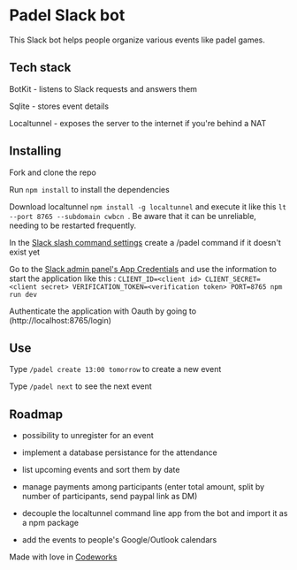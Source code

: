 # Padel Slack bot

This Slack bot helps people organize various events like padel games.

## Tech stack

BotKit - listens to Slack requests and answers them

Sqlite - stores event details

Localtunnel - exposes the server to the internet if you're behind a NAT

## Installing

Fork and clone the repo

Run `npm install` to install the dependencies

Download localtunnel `npm install -g localtunnel` and execute it like this `lt --port 8765 --subdomain cwbcn `. Be aware that it can be unreliable, needing to be restarted frequently.

In the [Slack slash command settings](https://api.slack.com/apps/A6EMKTEAJ/slash-commands) create a /padel command if it doesn't exist yet

Go to the [Slack admin panel's App  Credentials](https://api.slack.com/apps/A6EMKTEAJ/general) and use the information to start the application like this : `CLIENT_ID=<client id> CLIENT_SECRET=<client secret> VERIFICATION_TOKEN=<verification token> PORT=8765 npm run dev`

Authenticate the application with Oauth by going to (http://localhost:8765/login)

## Use

Type ```/padel create 13:00 tomorrow``` to create a new event

Type ```/padel next``` to see the next event

## Roadmap

- possibility to unregister for an event

- implement a database persistance for the attendance

- list upcoming events and sort them by date

- manage payments among participants (enter total amount, split by number of participants, send paypal link as DM)

- decouple the localtunnel command line app from the bot and import it as a npm package

- add the events to people's Google/Outlook calendars



Made with love in [Codeworks](http://www.codeworks.me)
